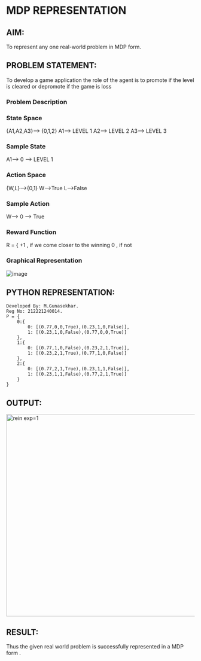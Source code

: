 # MDP REPRESENTATION

## AIM:
To represent any one real-world problem in MDP form.

## PROBLEM STATEMENT:
To develop a game application the role of the agent is to promote if the level is cleared or depromote if the game is loss

### Problem Description


### State Space
{A1,A2,A3}--> {0,1,2}
A1--> LEVEL 1
A2--> LEVEL 2 
A3--> LEVEL 3

### Sample State
A1--> 0 --> LEVEL 1

### Action Space
{W,L}-->{0,1}
W-->True
L-->False

### Sample Action
W--> 0 --> True

### Reward Function
R = { +1 , if we come closer to the winning
       0 , if not

### Graphical Representation
![image](https://github.com/gunasekhar159/mdp-representation/assets/95043391/da5768a4-9a05-4687-b135-3e602bedd96f)


## PYTHON REPRESENTATION:
```
Developed By: M.Gunasekhar.
Reg No: 212221240014.
P = {
    0:{
        0: [(0.77,0,0,True),(0.23,1,0,False)],
        1: [(0.23,1,0,False),(0.77,0,0,True)]
    },
    1:{
        0: [(0.77,1,0,False),(0.23,2,1,True)],
        1: [(0.23,2,1,True),(0.77,1,0,False)]
    },
    2:{
        0: [(0.77,2,1,True),(0.23,1,1,False)],
        1: [(0.23,1,1,False),(0.77,2,1,True)]
    }
}
```

## OUTPUT:
<img width="541" alt="rein exp=1" src="https://github.com/gunasekhar159/mdp-representation/assets/95043391/7b73c275-8508-470a-b589-c4e1d7aa2c20">



## RESULT:
Thus the given real world problem is successfully represented in a MDP form .


